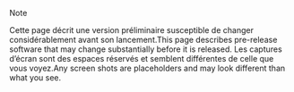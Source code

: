 > [!NOTE]
> <span data-ttu-id="487f1-101">Cette page décrit une version préliminaire susceptible de changer considérablement avant son lancement.</span><span class="sxs-lookup"><span data-stu-id="487f1-101">This page describes pre-release software that may change substantially before it is released.</span></span> <span data-ttu-id="487f1-102">Les captures d’écran sont des espaces réservés et semblent différentes de celle que vous voyez.</span><span class="sxs-lookup"><span data-stu-id="487f1-102">Any screen shots are placeholders and may look different than what you see.</span></span> 